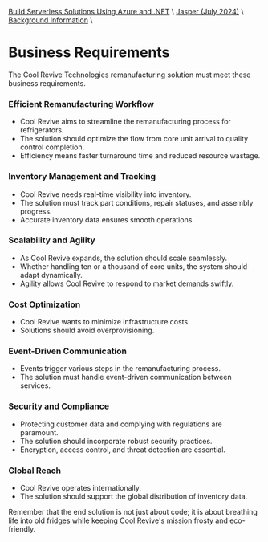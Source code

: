 [Build Serverless Solutions Using Azure and .NET](../../../README.md) \ [Jasper (July 2024)](../../README.md) \ [Background Information](README.md) \

# Business Requirements

The Cool Revive Technologies remanufacturing solution must meet these business requirements.

### Efficient Remanufacturing Workflow

- Cool Revive aims to streamline the remanufacturing process for refrigerators.
- The solution should optimize the flow from core unit arrival to quality control completion.
- Efficiency means faster turnaround time and reduced resource wastage.

### Inventory Management and Tracking

- Cool Revive needs real-time visibility into inventory.
- The solution must track part conditions, repair statuses, and assembly progress.
- Accurate inventory data ensures smooth operations.

### Scalability and Agility

- As Cool Revive expands, the solution should scale seamlessly.
- Whether handling ten or a thousand of core units, the system should adapt dynamically.
- Agility allows Cool Revive to respond to market demands swiftly.

### Cost Optimization

- Cool Revive wants to minimize infrastructure costs.
- Solutions should avoid overprovisioning.

### Event-Driven Communication

- Events trigger various steps in the remanufacturing process.
- The solution must handle event-driven communication between services.

### Security and Compliance

- Protecting customer data and complying with regulations are paramount.
- The solution should incorporate robust security practices.
- Encryption, access control, and threat detection are essential.

### Global Reach

- Cool Revive operates internationally.
- The solution should support the global distribution of inventory data.

Remember that the end solution is not just about code; it is about breathing life into old fridges while keeping Cool Revive's mission frosty and eco-friendly.